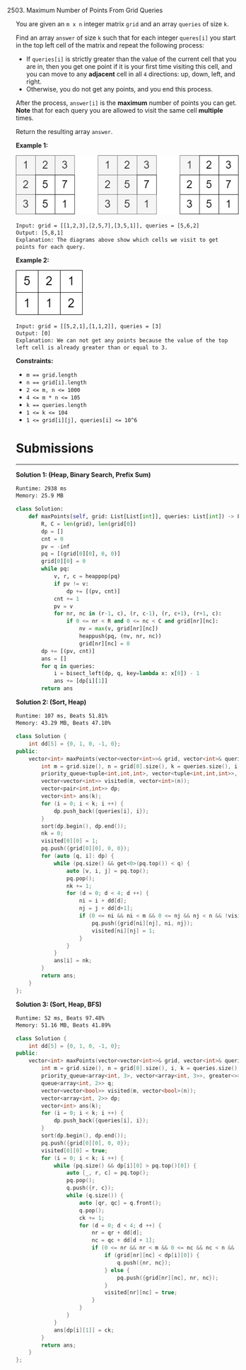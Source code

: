 2503. Maximum Number of Points From Grid Queries

You are given an `m x n` integer matrix `grid` and an array `queries` of size `k`.

Find an array `answer` of size `k` such that for each integer `queres[i]` you start in the top left cell of the matrix and repeat the following process:

* If `queries[i]` is strictly greater than the value of the current cell that you are in, then you get one point if it is your first time visiting this cell, and you can move to any **adjacent** cell in all `4` directions: up, down, left, and right.
* Otherwise, you do not get any points, and you end this process.

After the process, `answer[i]` is the **maximum** number of points you can get. **Note** that for each query you are allowed to visit the same cell **multiple** times.

Return the resulting array `answer`.

 

**Example 1:**

![2503_yetgriddrawio.png](img/2503_yetgriddrawio.png)
```
Input: grid = [[1,2,3],[2,5,7],[3,5,1]], queries = [5,6,2]
Output: [5,8,1]
Explanation: The diagrams above show which cells we visit to get points for each query.
```

**Example 2:**

![2503_yetgriddrawio-2.png](img/2503_yetgriddrawio-2.png)
```
Input: grid = [[5,2,1],[1,1,2]], queries = [3]
Output: [0]
Explanation: We can not get any points because the value of the top left cell is already greater than or equal to 3.
```

**Constraints:**

* `m == grid.length`
* `n == grid[i].length`
* `2 <= m, n <= 1000`
* `4 <= m * n <= 105`
* `k == queries.length`
* `1 <= k <= 104`
* `1 <= grid[i][j], queries[i] <= 10^6`

# Submissions
---
**Solution 1: (Heap, Binary Search, Prefix Sum)**
```
Runtime: 2938 ms
Memory: 25.9 MB
```
```python
class Solution:
    def maxPoints(self, grid: List[List[int]], queries: List[int]) -> List[int]:
        R, C = len(grid), len(grid[0])
        dp = []
        cnt = 0 
        pv = -inf 
        pq = [(grid[0][0], 0, 0)]
        grid[0][0] = 0 
        while pq: 
            v, r, c = heappop(pq)
            if pv != v:
                dp += [(pv, cnt)]
            cnt += 1
            pv = v
            for nr, nc in (r-1, c), (r, c-1), (r, c+1), (r+1, c): 
                if 0 <= nr < R and 0 <= nc < C and grid[nr][nc]: 
                    nv = max(v, grid[nr][nc])
                    heappush(pq, (nv, nr, nc))
                    grid[nr][nc] = 0
        dp += [(pv, cnt)]
        ans = []
        for q in queries: 
            i = bisect_left(dp, q, key=lambda x: x[0]) - 1
            ans += [dp[i][1]]
        return ans
```

**Solution 2: (Sort, Heap)**
```
Runtime: 107 ms, Beats 51.81%
Memory: 43.29 MB, Beats 47.10%
```
```c++
class Solution {
    int dd[5] = {0, 1, 0, -1, 0};
public:
    vector<int> maxPoints(vector<vector<int>>& grid, vector<int>& queries) {
        int m = grid.size(), n = grid[0].size(), k = queries.size(), i, d, ni, nj, nk;
        priority_queue<tuple<int,int,int>, vector<tuple<int,int,int>>, greater<>> pq;
        vector<vector<int>> visited(m, vector<int>(n));
        vector<pair<int,int>> dp;
        vector<int> ans(k);
        for (i = 0; i < k; i ++) {
            dp.push_back({queries[i], i});
        }
        sort(dp.begin(), dp.end());
        nk = 0;
        visited[0][0] = 1;
        pq.push({grid[0][0], 0, 0});
        for (auto [q, i]: dp) {
            while (pq.size() && get<0>(pq.top()) < q) {
                auto [v, i, j] = pq.top();
                pq.pop();
                nk += 1;
                for (d = 0; d < 4; d ++) {
                    ni = i + dd[d];
                    nj = j + dd[d+1];
                    if (0 <= ni && ni < m && 0 <= nj && nj < n && !visited[ni][nj]) {
                        pq.push({grid[ni][nj], ni, nj});
                        visited[ni][nj] = 1;
                    }
                }
            }
            ans[i] = nk;
        }
        return ans;
    }
};
```

**Solution 3: (Sort, Heap, BFS)**
```
Runtime: 52 ms, Beats 97.48%
Memory: 51.16 MB, Beats 41.89%
```
```c++
class Solution {
    int dd[5] = {0, 1, 0, -1, 0};
public:
    vector<int> maxPoints(vector<vector<int>>& grid, vector<int>& queries) {
        int m = grid.size(), n = grid[0].size(), i, k = queries.size(), ck = 0, nr, nc, d;
        priority_queue<array<int, 3>, vector<array<int, 3>>, greater<>> pq;
        queue<array<int, 2>> q;
        vector<vector<bool>> visited(m, vector<bool>(n));
        vector<array<int, 2>> dp;
        vector<int> ans(k);
        for (i = 0; i < k; i ++) {
            dp.push_back({queries[i], i});
        }
        sort(dp.begin(), dp.end());
        pq.push({grid[0][0], 0, 0});
        visited[0][0] = true;
        for (i = 0; i < k; i ++) {
            while (pq.size() && dp[i][0] > pq.top()[0]) {
                auto [_, r, c] = pq.top();
                pq.pop();
                q.push({r, c});
                while (q.size()) {
                    auto [qr, qc] = q.front();
                    q.pop();
                    ck += 1;
                    for (d = 0; d < 4; d ++) {
                        nr = qr + dd[d];
                        nc = qc + dd[d + 1];
                        if (0 <= nr && nr < m && 0 <= nc && nc < n && !visited[nr][nc]) {
                            if (grid[nr][nc] < dp[i][0]) {
                                q.push({nr, nc});
                            } else {
                                pq.push({grid[nr][nc], nr, nc});
                            }
                            visited[nr][nc] = true;
                        }
                    }
                }
            }
            ans[dp[i][1]] = ck;
        }
        return ans;
    }
};
```
